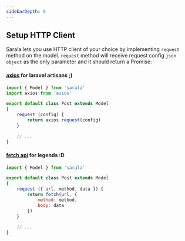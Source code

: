 ```yaml
---
sidebarDepth: 0
---
```


## Setup HTTP Client

Sarala lets you use HTTP client of your choice by implementing `request` method on the model. `request` method will receive request config `json object` as the only parameter and it should return a Promise:

#### [axios](https://github.com/axios/axios) for laravel artisans ;)

```javascript
import { Model } from 'sarala'
import axios from 'axios'

export default class Post extends Model
{
    request (config) {
        return axios.request(config)
    }
    
    // ...
}
```

#### [fetch api](https://github.github.io/fetch/)  for legends :D

```javascript
import { Model } from 'sarala'

export default class Post extends Model
{
    request ({ url, method, data }) {
        return fetch(url, {
            method: method,
            body: data
        })
    }
    
    // ...
}
```
